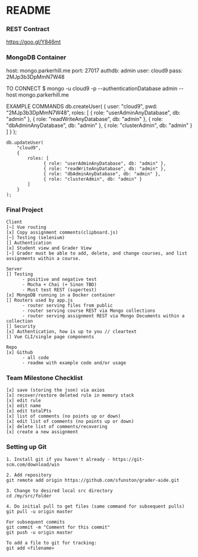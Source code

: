 # README #

### REST Contract ###
https://goo.gl/Y846mt

### MongoDB Container ###
host: mongo.parkerhill.me
port: 27017
authdb: admin
user: cloud9
pass: 2MJp3b3DpMmN7W48

TO CONNECT
    $ mongo -u cloud9 -p --authenticationDatabase admin --host mongo.parkerhill.me
    
EXAMPLE COMMANDS
    db.createUser(
      {
        user: "cloud9",
        pwd: "2MJp3b3DpMmN7W48",
        roles: [ 
                  { role: "userAdminAnyDatabase", db: "admin" },
                  { role: "readWriteAnyDatabase", db: "admin" },
                  { role: "dbAdminAnyDatabase", db: "admin" },
                  { role: "clusterAdmin", db: "admin" }
        ]
      }
    );
    
    db.updateUser(
    	"cloud9",
    	{
    		roles: [
                  { role: "userAdminAnyDatabase", db: "admin" },
                  { role: "readWriteAnyDatabase", db: "admin" },
                  { role: "dbAdminAnyDatabase", db: "admin" },
                  { role: "clusterAdmin", db: "admin" }
    		]
    	}
    );

### Final Project ###
    Client
    [~] Vue routing
    [x] Copy assignment comments(clipboard.js)
    [~] Testing (selenium)
    [] Authentication
    [x] Student view and Grader View
    [~] Grader must be able to add, delete, and change courses, and list assignments within a course.
    
    Server
    [] Testing
          - positive and negative test
          - Mocha + Chai (+ Sinon TBD)
          - Must test REST (supertest)
    [x] MongoDB running in a Docker container
    [] Routers used by app.js
          - router serving files from public
          - router serving course REST via Mongo collections
          - router serving assignment REST via Mongo Documents within a collection
    [] Security
    [x] Authentication, how is up to you // cleartext
    [] Vue CLI/single page components

    Repo
    [x] Github
          - all code
          - readme with example code and/or usage

### Team Milestone Checklist ###

    [x] save (storing the json) via axios
    [x] recover/restore deleted rule in memory stack
    [x] edit rule
    [x] edit name
    [x] edit totalPts
    [x] list of comments (no points up or down)
    [x] edit list of comments (no points up or down)
    [x] delete list of comments/recovering
    [x] create a new assignment

### Setting up Git ###
    1. Install git if you haven't already - https://git-scm.com/download/win

    2. Add repository
    git remote add origin https://github.com/sfunston/grader-aide.git

    3. Change to desired local src directory
    cd /my/src/folder

    4. Do initial pull to get files (same command for subsequent pulls)
    git pull -u origin master

    For subsequent commits
    git commit -m "Comment for this commit"
    git push -u origin master
    
    To add a file to git for tracking:
    git add <filename>

